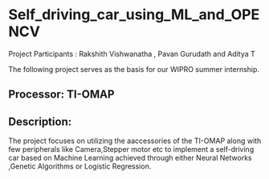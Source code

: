 # Self_driving_car_using_ML_and_OPENCV
Project Participants : Rakshith Vishwanatha , Pavan Gurudath and Aditya T

The following project serves as the basis for our WIPRO summer internship.

Processor: TI-OMAP 
-----------------------------------

Description: 
-----------------------------------
The project focuses on utilizing the aaccessories of the TI-OMAP along with few peripherals like
Camera,Stepper motor etc to implement a self-driving car based on Machine Learning achieved through 
either Neural Networks ,Genetic Algorithms or Logistic Regression.
